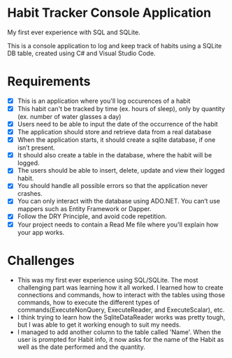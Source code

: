 # Habit Tracker Console Application
My first ever experience with SQL and SQLite.

This is a console application to log and keep 
track of habits using a SQLite DB table, created 
using C# and Visual Studio Code.

# Requirements
- [x] This is an application where you'll log occurences of a habit
- [x] This habit can't be tracked by time (ex. hours of sleep), only by quantity (ex. number of water glasses a day)
- [x] Users need to be able to input the date of the occurrence of the habit
- [x] The application should store and retrieve data from a real database
- [x] When the application starts, it should create a sqlite database, if one isn’t present.
- [x] It should also create a table in the database, where the habit will be logged.
- [x] The users should be able to insert, delete, update and view their logged habit.
- [x] You should handle all possible errors so that the application never crashes.
- [x] You can only interact with the database using ADO.NET. You can’t use mappers such as Entity Framework or Dapper.
- [x] Follow the DRY Principle, and avoid code repetition.
- [x] Your project needs to contain a Read Me file where you'll explain how your app works.

# Challenges
- This was my first ever experience using SQL/SQLite. The most challenging part was learning how it all worked. I learned how to create connections and commands, how to interact with the tables using those commands, how to execute the different types of commands(ExecuteNonQuery, ExecuteReader, and ExecuteScalar), etc.
- I think trying to learn how the SqliteDataReader works was pretty tough, but I was able to get it working enough to suit my needs.
- I managed to add another column to the table called 'Name'. When the user is prompted for Habit info, it now asks for the name of the Habit as well as the date performed and the quantity.